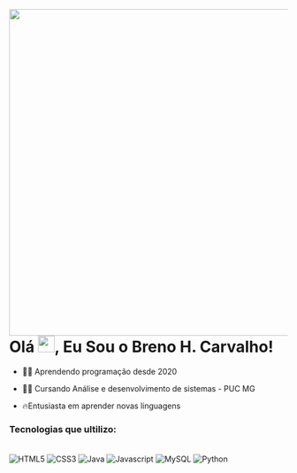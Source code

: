 <img align="right" height="590em" src="https://raw.githubusercontent.com/gist/brenohscarvalho/66351b7897c9718fe1eefdd482b7fb11/raw/2ca02829e00ab1acf49659aae4ca50eefdab1af0/githubcard.svg"/>
<h1 align="left">Olá <img src="https://raw.githubusercontent.com/kaueMarques/kaueMarques/master/hi.gif" height="30px">, Eu Sou o Breno H. Carvalho!</h1>

- 🧑‍💻 Aprendendo programação desde 2020

- 🧑‍🏫 Cursando Análise e desenvolvimento de sistemas - PUC MG

- 🔥Entusiasta em aprender novas linguagens


### Tecnologias que ultilizo:

<div style="display:inline_block"><br>
    <img align="center" alt="HTML5" src="https://img.shields.io/badge/HTML5-E34F26?style=for-the-badge&logo=html5&logoColor=white" />
    <img align="center" alt="CSS3" src="https://img.shields.io/badge/CSS3-1572B6?style=for-the-badge&logo=css3&logoColor=white" />
    <img align="center" alt="Java" src="https://img.shields.io/badge/Java-ED8B00?style=for-the-badge&logo=java&logoColor=white" />
    <img align="center" alt="Javascript" src="https://img.shields.io/badge/JavaScript-F7DF1E?style=for-the-badge&logo=javascript&logoColor=black" />
    <img align="center" alt="MySQL" src="https://img.shields.io/badge/MySQL-00000F?style=for-the-badge&logo=mysql&logoColor=white" />
    <img align="center" alt="Python" src="https://img.shields.io/badge/Python-3776AB?style=for-the-badge&logo=python&logoColor=white" />
</div>
